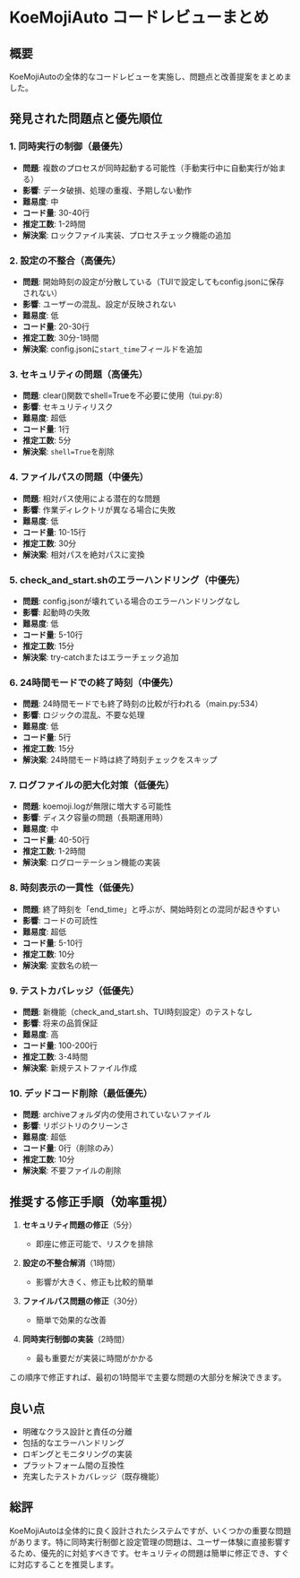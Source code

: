 # KoeMojiAuto コードレビューまとめ

## 概要
KoeMojiAutoの全体的なコードレビューを実施し、問題点と改善提案をまとめました。

## 発見された問題点と優先順位

### 1. 同時実行の制御（最優先）
- **問題**: 複数のプロセスが同時起動する可能性（手動実行中に自動実行が始まる）
- **影響**: データ破損、処理の重複、予期しない動作
- **難易度**: 中
- **コード量**: 30-40行
- **推定工数**: 1-2時間
- **解決案**: ロックファイル実装、プロセスチェック機能の追加

### 2. 設定の不整合（高優先）
- **問題**: 開始時刻の設定が分散している（TUIで設定してもconfig.jsonに保存されない）
- **影響**: ユーザーの混乱、設定が反映されない
- **難易度**: 低
- **コード量**: 20-30行
- **推定工数**: 30分-1時間
- **解決案**: config.jsonに`start_time`フィールドを追加

### 3. セキュリティの問題（高優先）
- **問題**: clear()関数でshell=Trueを不必要に使用（tui.py:8）
- **影響**: セキュリティリスク
- **難易度**: 超低
- **コード量**: 1行
- **推定工数**: 5分
- **解決案**: `shell=True`を削除

### 4. ファイルパスの問題（中優先）
- **問題**: 相対パス使用による潜在的な問題
- **影響**: 作業ディレクトリが異なる場合に失敗
- **難易度**: 低
- **コード量**: 10-15行
- **推定工数**: 30分
- **解決案**: 相対パスを絶対パスに変換

### 5. check_and_start.shのエラーハンドリング（中優先）
- **問題**: config.jsonが壊れている場合のエラーハンドリングなし
- **影響**: 起動時の失敗
- **難易度**: 低
- **コード量**: 5-10行
- **推定工数**: 15分
- **解決案**: try-catchまたはエラーチェック追加

### 6. 24時間モードでの終了時刻（中優先）
- **問題**: 24時間モードでも終了時刻の比較が行われる（main.py:534）
- **影響**: ロジックの混乱、不要な処理
- **難易度**: 低
- **コード量**: 5行
- **推定工数**: 15分
- **解決案**: 24時間モード時は終了時刻チェックをスキップ

### 7. ログファイルの肥大化対策（低優先）
- **問題**: koemoji.logが無限に増大する可能性
- **影響**: ディスク容量の問題（長期運用時）
- **難易度**: 中
- **コード量**: 40-50行
- **推定工数**: 1-2時間
- **解決案**: ログローテーション機能の実装

### 8. 時刻表示の一貫性（低優先）
- **問題**: 終了時刻を「end_time」と呼ぶが、開始時刻との混同が起きやすい
- **影響**: コードの可読性
- **難易度**: 超低
- **コード量**: 5-10行
- **推定工数**: 10分
- **解決案**: 変数名の統一

### 9. テストカバレッジ（低優先）
- **問題**: 新機能（check_and_start.sh、TUI時刻設定）のテストなし
- **影響**: 将来の品質保証
- **難易度**: 高
- **コード量**: 100-200行
- **推定工数**: 3-4時間
- **解決案**: 新規テストファイル作成

### 10. デッドコード削除（最低優先）
- **問題**: archiveフォルダ内の使用されていないファイル
- **影響**: リポジトリのクリーンさ
- **難易度**: 超低
- **コード量**: 0行（削除のみ）
- **推定工数**: 10分
- **解決案**: 不要ファイルの削除

## 推奨する修正手順（効率重視）

1. **セキュリティ問題の修正**（5分）
   - 即座に修正可能で、リスクを排除

2. **設定の不整合解消**（1時間）
   - 影響が大きく、修正も比較的簡単

3. **ファイルパス問題の修正**（30分）
   - 簡単で効果的な改善

4. **同時実行制御の実装**（2時間）
   - 最も重要だが実装に時間がかかる

この順序で修正すれば、最初の1時間半で主要な問題の大部分を解決できます。

## 良い点

- 明確なクラス設計と責任の分離
- 包括的なエラーハンドリング
- ロギングとモニタリングの実装
- プラットフォーム間の互換性
- 充実したテストカバレッジ（既存機能）

## 総評

KoeMojiAutoは全体的に良く設計されたシステムですが、いくつかの重要な問題があります。特に同時実行制御と設定管理の問題は、ユーザー体験に直接影響するため、優先的に対処すべきです。セキュリティの問題は簡単に修正でき、すぐに対応することを推奨します。